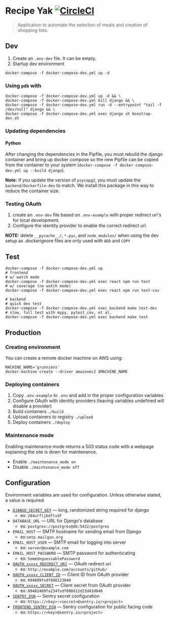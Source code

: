 # Recipe Yak [![CircleCI](https://circleci.com/gh/recipeyak/recipeyak.svg?style=svg)](https://circleci.com/gh/recipeyak/recipeyak)
> Application to automate the selection of meals and creation of shopping lists.

## Dev
1. Create an `.env-dev` file. It can be empty.
2. Startup dev environment
```
docker-compose -f docker-compose-dev.yml up -d
```

### Using `pdb` with
```
docker-compose -f docker-compose-dev.yml up -d && \
docker-compose -f docker-compose-dev.yml kill django && \
docker-compose -f docker-compose-dev.yml run -d --entrypoint "tail -f /dev/null" django && \
docker-compose -f docker-compose-dev.yml exec django sh boostrap-dev.sh
```

### Updating dependencies
#### Python
After changing the dependencies in the Pipfile, you must rebuild the django container and bring up docker compose so the new Pipfile can be copied from the container to your system (`docker-compose -f docker-compose-dev.yml up --build django`).

__Note:__ If you update the version of `psycopg2`, you must update the `backend/Dockerfile-dev` to match. We install this package in this way to reduce the container size.

### Testing OAuth
1. create an `.env-dev` file based on `.env-example` with proper redirect uri's for local development.
2. Configure the identity provider to enable the correct redirect url.

**NOTE:** delete `__pycache__/`, `*.pyc`, and `node_modules/` when using the dev
setup as .dockerignore files are only used with `ADD` and `COPY`

## Test

```
docker-compose -f docker-compose-dev.yml up
# frontend
# w/ watch mode
docker-compose -f docker-compose-dev.yml exec react npm run test
# w/ coverage (no watch mode)
docker-compose -f docker-compose-dev.yml exec react npm run test-cov

# backend
# quick dev test
docker-compose -f docker-compose-dev.yml exec backend make test-dev
# slow, full test with mypy, pytest_cov, et al.
docker-compose -f docker-compose-dev.yml exec backend make test
```

## Production
### Creating environment
You can create a remote docker machine on AWS using:
```
MACHINE_NAME='grunniens'
docker-machine create --driver amazonec2 $MACHINE_NAME
```

### Deploying containers

1. Copy `.env-example` to `.env` and add in the proper configuration variables
2. Configure OAuth with identity providers (leaving variables undefined will disable a provider)
3. Build containers `./build`
4. Upload containers to registry `./upload`
5. Deploy containers `./deploy`

### Maintenance mode
Enabling maintenance mode returns a 503 status code with a webpage explaining the site is down for maintenance.

- Enable `./maintenance_mode on`
- Disable `./maintenance_mode off`

## Configuration
Environment variables are used for configuration. Unless otherwise stated, a value is required.

- [`DJANGO_SECRET_KEY`][django-secret] — long, randomized string required for django
    + ex: `284urfljkdflsdf`
- `DATABASE_URL` — URL for Django's database
    + ex: `postgres://postgres@db:5432/postgres`
- `EMAIL_HOST` — SMTP hostname for sending email from Django
    + ex:`smtp.mailgun.org`
- `EMAIL_HOST_USER` — SMTP email for logging into server
    + ex: `server@example.com`
- `EMAIL_HOST_PASSWORD` — SMTP password for authenticating
    + ex: `SomeUnguessablePassword`
- [`OAUTH_xxxxx_REDIRECT_URI`][github-redirect-uri] — OAuth redirect uri
    + ex: `http://example.com/accounts/github/`
-   [`OAUTH_xxxxx_CLIENT_ID`][github-oauth] — Client ID from OAuth provider
    +   ex: `094809fsdf098123040`
- [`OAUTH_xxxxx_SECRET`][github-oauth] — Client secret from OAuth provider
    + ex: `09482409fa234fsdf098d12d23d43d040`
- [`SENTRY_DSN`][sentry-dsn] — Sentry secret configuration
    + ex: `https://<key>:<secret>@sentry.io/<project>`
- [`FRONTEND_SENTRY_DSN`][sentry-dsn] — Sentry configuration for public facing code
    + ex: `https://<key>@sentry.io/<project>`

[0]: https://docs.docker.com/engine/reference/builder/#dockerignore-file
[django-secret]: https://docs.djangoproject.com/en/dev/ref/settings/#std:setting-SECRET_KEY
[sentry-dsn]: https://docs.sentry.io/quickstart/#about-the-dsn
[github-redirect-uri]: https://developer.github.com/apps/building-oauth-apps/authorization-options-for-oauth-apps/#redirect-urls
[github-oauth]: https://developer.github.com/apps/building-oauth-apps/authorization-options-for-oauth-apps/#web-application-flow
